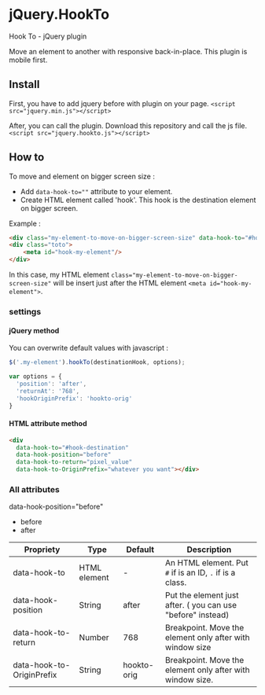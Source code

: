 # jQuery.HookTo

Hook To - jQuery plugin

Move an element to another with responsive back-in-place.
This plugin is mobile first.

## Install
First, you have to add jquery before with plugin on your page.
``<script src="jquery.min.js"></script>``

After, you can call the plugin. Download this repository and call the js file.
``<script src="jquery.hookto.js"></script>``


## How to
To move and element on bigger screen size :
* Add ``data-hook-to=""`` attribute to your element.
* Create HTML element called 'hook'. This hook is the destination element on bigger screen.

Example :
```HTMl
<div class="my-element-to-move-on-bigger-screen-size" data-hook-to="#hook-my-element"></div>
<div class="toto">
    <meta id="hook-my-element"/>
</div>
```
In this case, my HTML element ``class="my-element-to-move-on-bigger-screen-size"`` will be insert just after the HTML element ``<meta id="hook-my-element">``.


### settings

#### jQuery method
You can overwrite default values with javascript :
```javascript
$('.my-element').hookTo(destinationHook, options);
```

```js
var options = {
  'position': 'after',
  'returnAt': '768',
  'hookOriginPrefix': 'hookto-orig'
}
```

#### HTML attribute method

```HTMl
<div 
  data-hook-to="#hook-destination" 
  data-hook-position="before" 
  data-hook-to-return="pixel_value"
  data-hook-to-OriginPrefix="whatever you want"></div>
```

### All attributes
 data-hook-position="before" 
 * before
 * after
 
 Propriety | Type | Default | Description
 --------- | ---- | ------- | -----------  
 data-hook-to | HTML element | - | An HTML element. Put ``#`` if is an ID, ``.`` if is a class.
 data-hook-position | String | after | Put the element just after. ( you can use "before" instead)
 data-hook-to-return | Number | 768 | Breakpoint. Move the element only after with window size
 data-hook-to-OriginPrefix | String | hookto-orig | Breakpoint. Move the element only after with window size.

